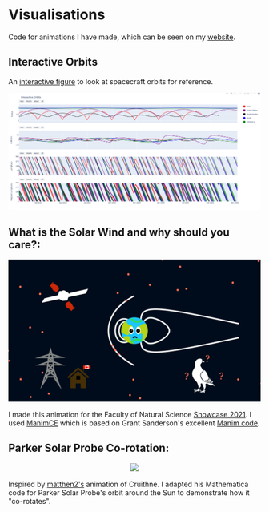 # Visualisations

Code for animations I have made, which can be seen on my [website](https://www.ronanlaker.com/animations/).

## Interactive Orbits
An [interactive figure](www.ronanlaker.com/vis/orbits) to look at spacecraft orbits for reference.

<p align="center"><img src="./Interactive Orbits/orbits_screenshot.png" alt="Interactive Orbits example" href="https://www.ronanlaker.com/vis/orbits" width="600"/></p>

## What is the Solar Wind and why should you care?: 

<p align="center"><img src="./Spaceweather%20video/thumbnail.png" alt="What is Space Weather and why should you care?" href="https://youtu.be/rI2yBMnZMpU" width="600"/></p>

I made this animation for the Faculty of Natural Science [Showcase 2021](https://www.imperial.ac.uk/natural-sciences/research/showcases-seminars/2021/). I used [ManimCE](https://www.manim.community/) which is based on Grant Sanderson's excellent [Manim code](https://github.com/3b1b/manim).

## Parker Solar Probe Co-rotation: 
<p align="center"><img src="https://github.com/rlaker/animations/blob/main/corotation/psp_corotation_anti.gif" /></p>

Inspired by [matthen2's](https://twitter.com/matthen2) animation of Cruithne. I adapted his Mathematica code for Parker Solar Probe's orbit around the Sun to demonstrate how it "co-rotates".

